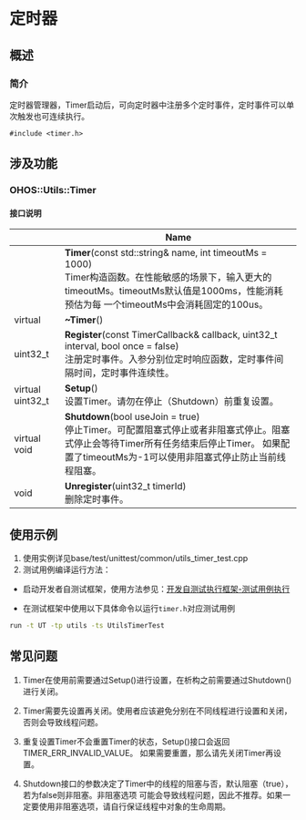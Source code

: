 # 定时器
## 概述
### 简介
定时器管理器，Timer启动后，可向定时器中注册多个定时事件，定时事件可以单次触发也可连续执行。

`#include <timer.h>`

## 涉及功能
### OHOS::Utils::Timer
#### 接口说明
|                | Name           |
| -------------- | -------------- |
| | **Timer**(const std::string& name, int timeoutMs = 1000)<br>Timer构造函数。在性能敏感的场景下，输入更大的timeoutMs。timeoutMs默认值是1000ms，性能消耗预估为每 一个timeoutMs中会消耗固定的100us。  |
| virtual | **~Timer**() |
| uint32_t | **Register**(const TimerCallback& callback, uint32_t interval, bool once = false)<br>注册定时事件。入参分别位定时响应函数，定时事件间隔时间，定时事件连续性。  |
| virtual uint32_t | **Setup**()<br>设置Timer。请勿在停止（Shutdown）前重复设置。  |
| virtual void | **Shutdown**(bool useJoin = true)<br>停止Timer。可配置阻塞式停止或者非阻塞式停止。阻塞式停止会等待Timer所有任务结束后停止Timer。 如果配置了timeoutMs为-1可以使用非阻塞式停止防止当前线程阻塞。  |
| void | **Unregister**(uint32_t timerId)<br>删除定时事件。  |

## 使用示例
1. 使用实例详见base/test/unittest/common/utils_timer_test.cpp
2. 测试用例编译运行方法：

- 启动开发者自测试框架，使用方法参见：[开发自测试执行框架-测试用例执行](https://gitee.com/openharmony/testfwk_developer_test#%E6%B5%8B%E8%AF%95%E7%94%A8%E4%BE%8B%E6%89%A7%E8%A1%8C)

- 在测试框架中使用以下具体命令以运行`timer.h`对应测试用例

```bash
run -t UT -tp utils -ts UtilsTimerTest
```
## 常见问题
1. Timer在使用前需要通过Setup()进行设置，在析构之前需要通过Shutdown()进行关闭。

1. Timer需要先设置再关闭。使用者应该避免分别在不同线程进行设置和关闭，否则会导致线程问题。

1. 重复设置Timer不会重置Timer的状态，Setup()接口会返回TIMER_ERR_INVALID_VALUE。 如果需要重置，那么请先关闭Timer再设置。

1. Shutdown接口的参数决定了Timer中的线程的阻塞与否，默认阻塞（true），若为false则非阻塞。非阻塞选项 可能会导致线程问题，因此不推荐。如果一定要使用非阻塞选项，请自行保证线程中对象的生命周期。